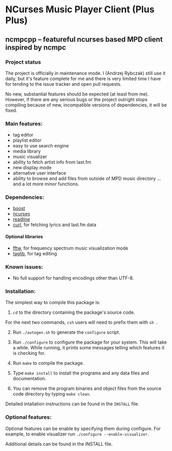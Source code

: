 # NCurses Music Player Client (Plus Plus)

## ncmpcpp – featureful ncurses based MPD client inspired by ncmpc

### Project status

The project is officially in maintenance mode. I (Andrzej Rybczak) still use it
daily, but it's feature complete for me and there is very limited time I have
for tending to the issue tracker and open pull requests.

No new, substantial features should be expected (at least from me). However, if
there are any serious bugs or the project outright stops compiling because of
new, incompatible versions of dependencies, it will be fixed.

### Main features:
* tag editor
* playlist editor
* easy to use search engine
* media library
* music visualizer
* ability to fetch artist info from last.fm
* new display mode
* alternative user interface
* ability to browse and add files from outside of MPD music directory
…and a lot more minor functions.

### Dependencies:
* [boost](https://www.boost.org/)
* [ncurses](https://invisible-island.net/ncurses/announce.html)
* [readline](https://tiswww.case.edu/php/chet/readline/rltop.html)
* [curl](https://curl.se), for fetching lyrics and last.fm data
#### Optional libraries
* [fftw](http://www.fftw.org), for frequency spectrum music visualization mode
* [taglib](https://taglib.org/), for tag editing

### Known issues:
* No full support for handling encodings other than UTF-8.

### Installation:
The simplest way to compile this package is:

  1. `cd` to the directory containing the package's source code.

  For the next two commands, `csh` users will need to prefix them with
  `sh `.

  2. Run `./autogen.sh` to generate the `configure` script.

  3. Run `./configure` to configure the package for your system.  This
     will take a while.  While running, it prints some messages
     telling which features it is checking for.

  4. Run `make` to compile the package.

  5. Type `make install` to install the programs and any data files
     and documentation.

  6. You can remove the program binaries and object files from the
     source code directory by typing `make clean`.

Detailed intallation instructions can be found in the `INSTALL` file. 

### Optional features:
Optional features can be enable by specifying them during configure. For
example, to enable visualizer run `./configure --enable-visualizer`. 

Additional details can be found in the INSTALL file. 
